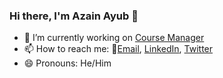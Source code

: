 ### Hi there, I'm Azain Ayub 👋

- 🔭 I’m currently working on [Course Manager](https://github.com/azainayub/coursemanager)
- 📫 How to reach me: 📧[Email](mailto:azain.ayub2014@gmail.com), [LinkedIn](https://www.linkedin.com/in/azainayub/), [Twitter](https://twitter.com/azain_ayub)
- 😄 Pronouns: He/Him

<!--
**azainayub/azainayub** is a ✨ _special_ ✨ repository because its `README.md` (this file) appears on your GitHub profile.

Here are some ideas to get you started:

- 🔭 I’m currently working on ...
- 🌱 I’m currently learning ...
- 👯 I’m looking to collaborate on ...
- 🤔 I’m looking for help with ...
- 💬 Ask me about ...
- 📫 How to reach me: azain.ayub@
- 😄 Pronouns: ...
- ⚡ Fun fact: ...
-->
